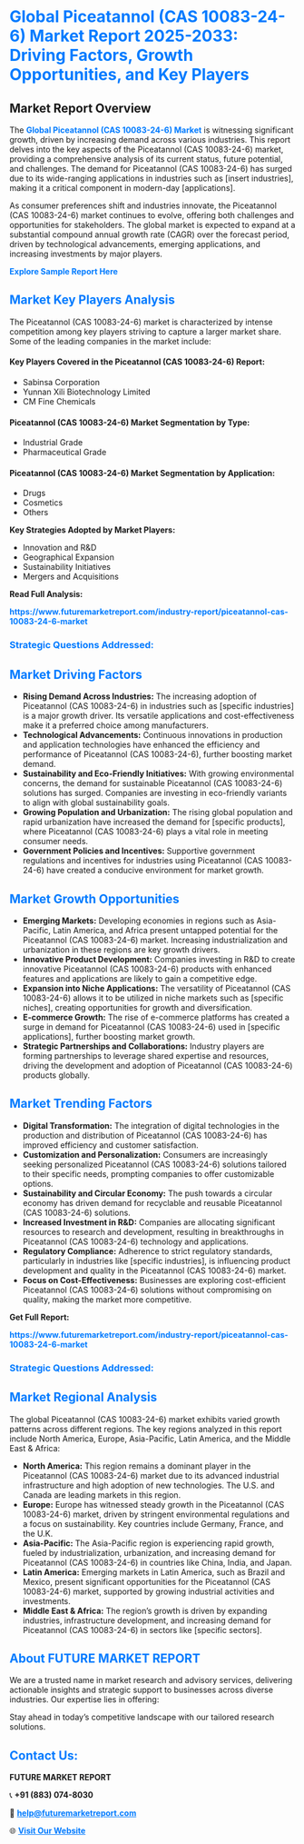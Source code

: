 <h1 style="color: #007BFF;">Global Piceatannol (CAS 10083-24-6) Market Report 2025-2033: Driving Factors, Growth Opportunities, and Key Players</h1>

<section id="overview">
<h2>Market Report Overview</h2>
<p>The <a href="https://www.futuremarketreport.com/industry-report/piceatannol-cas-10083-24-6-market" style="color: #007BFF; text-decoration: none;"><strong>Global Piceatannol (CAS 10083-24-6) Market</strong></a> is witnessing significant growth, driven by increasing demand across various industries. This report delves into the key aspects of the Piceatannol (CAS 10083-24-6) market, providing a comprehensive analysis of its current status, future potential, and challenges. The demand for Piceatannol (CAS 10083-24-6) has surged due to its wide-ranging applications in industries such as [insert industries], making it a critical component in modern-day [applications].</p>
<p>As consumer preferences shift and industries innovate, the Piceatannol (CAS 10083-24-6) market continues to evolve, offering both challenges and opportunities for stakeholders. The global market is expected to expand at a substantial compound annual growth rate (CAGR) over the forecast period, driven by technological advancements, emerging applications, and increasing investments by major players.</p>
</section>

<section id="overview">
<p><a href="https://www.futuremarketreport.com/request-sample/reportId=114621" style="color: #007BFF; text-decoration: none;"><strong>Explore Sample Report Here</strong></a></p>
</section>

<section id="key-players">
<h2 style="color: #007BFF;">Market Key Players Analysis</h2>
<p>The Piceatannol (CAS 10083-24-6) market is characterized by intense competition among key players striving to capture a larger market share. Some of the leading companies in the market include:</p>
<h4>Key Players Covered in the Piceatannol (CAS 10083-24-6) Report:</h4>
<ul><li>Sabinsa Corporation</li><li>Yunnan Xili Biotechnology Limited</li><li>CM Fine Chemicals</li></ul>
<h4>Piceatannol (CAS 10083-24-6) Market Segmentation by Type:</h4>
<ul><li>Industrial Grade</li><li>Pharmaceutical Grade</li></ul>

<h4>Piceatannol (CAS 10083-24-6) Market Segmentation by Application:</h4>
<ul><li>Drugs</li><li>Cosmetics</li><li>Others</li></ul>
<p><strong>Key Strategies Adopted by Market Players:</strong></p>
<ul>
<li>Innovation and R&D</li>
<li>Geographical Expansion</li>
<li>Sustainability Initiatives</li>
<li>Mergers and Acquisitions</li>
</ul>
</section>

<section>
<p><strong>Read Full Analysis: </strong></p><a href="https://www.futuremarketreport.com/industry-report/piceatannol-cas-10083-24-6-market" style="color: #007BFF; text-decoration: none;"><strong>https://www.futuremarketreport.com/industry-report/piceatannol-cas-10083-24-6-market</strong></a>
<h3 style="color: #007BFF;">Strategic Questions Addressed:</h3>
</section>

<section id="driving-factors">
<h2 style="color: #007BFF;">Market Driving Factors</h2>
<ul>
<li><strong>Rising Demand Across Industries:</strong> The increasing adoption of Piceatannol (CAS 10083-24-6) in industries such as [specific industries] is a major growth driver. Its versatile applications and cost-effectiveness make it a preferred choice among manufacturers.</li>
<li><strong>Technological Advancements:</strong> Continuous innovations in production and application technologies have enhanced the efficiency and performance of Piceatannol (CAS 10083-24-6), further boosting market demand.</li>
<li><strong>Sustainability and Eco-Friendly Initiatives:</strong> With growing environmental concerns, the demand for sustainable Piceatannol (CAS 10083-24-6) solutions has surged. Companies are investing in eco-friendly variants to align with global sustainability goals.</li>
<li><strong>Growing Population and Urbanization:</strong> The rising global population and rapid urbanization have increased the demand for [specific products], where Piceatannol (CAS 10083-24-6) plays a vital role in meeting consumer needs.</li>
<li><strong>Government Policies and Incentives:</strong> Supportive government regulations and incentives for industries using Piceatannol (CAS 10083-24-6) have created a conducive environment for market growth.</li>
</ul>
</section>

<section id="growth-opportunities">
<h2 style="color: #007BFF;">Market Growth Opportunities</h2>
<ul>
<li><strong>Emerging Markets:</strong> Developing economies in regions such as Asia-Pacific, Latin America, and Africa present untapped potential for the Piceatannol (CAS 10083-24-6) market. Increasing industrialization and urbanization in these regions are key growth drivers.</li>
<li><strong>Innovative Product Development:</strong> Companies investing in R&D to create innovative Piceatannol (CAS 10083-24-6) products with enhanced features and applications are likely to gain a competitive edge.</li>
<li><strong>Expansion into Niche Applications:</strong> The versatility of Piceatannol (CAS 10083-24-6) allows it to be utilized in niche markets such as [specific niches], creating opportunities for growth and diversification.</li>
<li><strong>E-commerce Growth:</strong> The rise of e-commerce platforms has created a surge in demand for Piceatannol (CAS 10083-24-6) used in [specific applications], further boosting market growth.</li>
<li><strong>Strategic Partnerships and Collaborations:</strong> Industry players are forming partnerships to leverage shared expertise and resources, driving the development and adoption of Piceatannol (CAS 10083-24-6) products globally.</li>
</ul>
</section>

<section id="trending-factors">
<h2 style="color: #007BFF;">Market Trending Factors</h2>
<ul>
<li><strong>Digital Transformation:</strong> The integration of digital technologies in the production and distribution of Piceatannol (CAS 10083-24-6) has improved efficiency and customer satisfaction.</li>
<li><strong>Customization and Personalization:</strong> Consumers are increasingly seeking personalized Piceatannol (CAS 10083-24-6) solutions tailored to their specific needs, prompting companies to offer customizable options.</li>
<li><strong>Sustainability and Circular Economy:</strong> The push towards a circular economy has driven demand for recyclable and reusable Piceatannol (CAS 10083-24-6) solutions.</li>
<li><strong>Increased Investment in R&D:</strong> Companies are allocating significant resources to research and development, resulting in breakthroughs in Piceatannol (CAS 10083-24-6) technology and applications.</li>
<li><strong>Regulatory Compliance:</strong> Adherence to strict regulatory standards, particularly in industries like [specific industries], is influencing product development and quality in the Piceatannol (CAS 10083-24-6) market.</li>
<li><strong>Focus on Cost-Effectiveness:</strong> Businesses are exploring cost-efficient Piceatannol (CAS 10083-24-6) solutions without compromising on quality, making the market more competitive.</li>
</ul>
</section>

<section>
<p><strong>Get Full Report: </strong></p><a href="https://www.futuremarketreport.com/industry-report/piceatannol-cas-10083-24-6-market" style="color: #007BFF; text-decoration: none;"><strong>https://www.futuremarketreport.com/industry-report/piceatannol-cas-10083-24-6-market</strong></a>
<h3 style="color: #007BFF;">Strategic Questions Addressed:</h3>
</section>


<section id="regional-analysis">
<h2 style="color: #007BFF;">Market Regional Analysis</h2>
<p>The global Piceatannol (CAS 10083-24-6) market exhibits varied growth patterns across different regions. The key regions analyzed in this report include North America, Europe, Asia-Pacific, Latin America, and the Middle East & Africa:</p>
<ul>
<li><strong>North America:</strong> This region remains a dominant player in the Piceatannol (CAS 10083-24-6) market due to its advanced industrial infrastructure and high adoption of new technologies. The U.S. and Canada are leading markets in this region.</li>
<li><strong>Europe:</strong> Europe has witnessed steady growth in the Piceatannol (CAS 10083-24-6) market, driven by stringent environmental regulations and a focus on sustainability. Key countries include Germany, France, and the U.K.</li>
<li><strong>Asia-Pacific:</strong> The Asia-Pacific region is experiencing rapid growth, fueled by industrialization, urbanization, and increasing demand for Piceatannol (CAS 10083-24-6) in countries like China, India, and Japan.</li>
<li><strong>Latin America:</strong> Emerging markets in Latin America, such as Brazil and Mexico, present significant opportunities for the Piceatannol (CAS 10083-24-6) market, supported by growing industrial activities and investments.</li>
<li><strong>Middle East & Africa:</strong> The region’s growth is driven by expanding industries, infrastructure development, and increasing demand for Piceatannol (CAS 10083-24-6) in sectors like [specific sectors].</li>
</ul>
</section>

<footer>
<h2 style="color: #007BFF;">About FUTURE MARKET REPORT</h2>
<p>We are a trusted name in market research and advisory services, delivering actionable insights and strategic support to businesses across diverse industries. Our expertise lies in offering:</p>

<p>Stay ahead in today’s competitive landscape with our tailored research solutions.</p>

<h2 style="color: #007BFF;">Contact Us:</h2>
<p><strong>FUTURE MARKET REPORT</strong></p>
<p>📞 <strong>+91 (883) 074-8030</strong></p>
<p>📧 <strong><a href="mailto:help@futuremarketreport.com" style="color: #007BFF;">help@futuremarketreport.com</a></strong></p>
<p>🌐 <strong><a href="https://www.futuremarketreport.com/" style="color: #007BFF;">Visit Our Website</a></strong></p>
</footer>